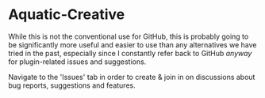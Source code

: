 # Aquatic-Creative

While this is not the conventional use for GitHub, this is probably going to be significantly more useful and easier to use than any alternatives we have tried in the past, especially since I constantly refer back to GitHub *anyway* for plugin-related issues and suggestions. 

Navigate to the 'Issues' tab in order to create & join in on discussions about bug reports, suggestions and features.
